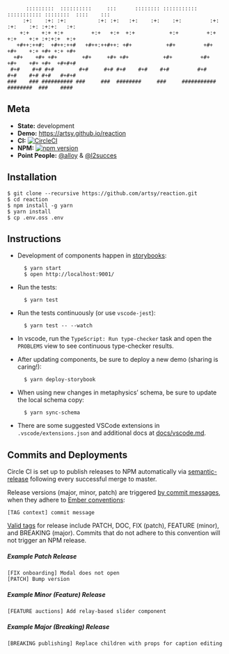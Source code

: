           :::::::::  ::::::::::     :::      :::::::: ::::::::::: ::::::::::: ::::::::  ::::    :::
         :+:    :+: :+:          :+: :+:   :+:    :+:    :+:         :+:    :+:    :+: :+:+:   :+:
        +:+    +:+ +:+         +:+   +:+  +:+           +:+         +:+    +:+    +:+ :+:+:+  +:+
       +#++:++#:  +#++:++#   +#++:++#++: +#+           +#+         +#+    +#+    +:+ +#+ +:+ +#+
      +#+    +#+ +#+        +#+     +#+ +#+           +#+         +#+    +#+    +#+ +#+  +#+#+#
     #+#    #+# #+#        #+#     #+# #+#    #+#    #+#         #+#    #+#    #+# #+#   #+#+#
    ###    ### ########## ###     ###  ########     ###     ########### ########  ###    ####

## Meta

-   **State:** development
-   **Demo:** <https://artsy.github.io/reaction>
-   **CI:** [![CircleCI](https://circleci.com/gh/artsy/reaction.svg?style=shield)](https://circleci.com/gh/artsy/reaction)
-   **NPM:** [![npm version](https://badge.fury.io/js/%40artsy%2Freaction-force.svg)](https://www.npmjs.com/package/@artsy/reaction-force)
-   **Point People:** [@alloy](https://github.com/alloy) & [@l2succes](https://github.com/l2succes)

## Installation

    $ git clone --recursive https://github.com/artsy/reaction.git
    $ cd reaction
    $ npm install -g yarn
    $ yarn install
    $ cp .env.oss .env

## Instructions

-   Development of components happen in [storybooks](https://getstorybook.io):

          $ yarn start
          $ open http://localhost:9001/

-   Run the tests:

          $ yarn test

-   Run the tests continuously (or use `vscode-jest`):

          $ yarn test -- --watch

-   In vscode, run the `TypeScript: Run type-checker` task and open the `PROBLEMS` view to see continuous type-checker
    results.

-   After updating components, be sure to deploy a new demo (sharing is caring!):

          $ yarn deploy-storybook

-   When using new changes in metaphysics’ schema, be sure to update the local schema copy:

          $ yarn sync-schema


-   There are some suggested VSCode extensions in `.vscode/extensions.json` and additional docs at [docs/vscode.md](docs/vscode.md).

## Commits and Deployments

Circle CI is set up to publish releases to NPM automatically via [semantic-release](https://github.com/semantic-release/semantic-release) following every successful merge to master.

Release versions (major, minor, patch) are triggered [by commit messages](https://github.com/semantic-release/semantic-release#commit-message-format), when they adhere to [Ember conventions](https://github.com/conventional-changelog/conventional-changelog/blob/master/packages/conventional-changelog-ember/readme.md):

```
[TAG context] commit message
```

[Valid tags](https://github.com/artsy/reaction/blob/master/package.json#L175) for release include PATCH, DOC, FIX (patch), FEATURE (minor), and BREAKING (major). Commits that do not adhere to this convention will not trigger an NPM release.

##### Example Patch Release
```
[FIX onboarding] Modal does not open
[PATCH] Bump version
```

##### Example Minor (Feature) Release
```
[FEATURE auctions] Add relay-based slider component
```

##### Example Major (Breaking) Release
```
[BREAKING publishing] Replace children with props for caption editing
```
